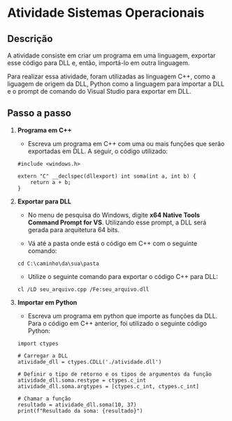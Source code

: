 # Atividade Sistemas Operacionais

## Descrição
 A atividade consiste em criar um programa em uma linguagem, exportar esse código para DLL e, então, importá-lo em outra linguagem.

 Para realizar essa atividade, foram utilizadas as linguagem C++, como a liguagem de origem da DLL, Python como a linguagem para importar a DLL e o prompt de comando do Visual Studio para exportar em DLL.

## Passo a passo
1. **Programa em C++**  
    - Escreva um programa em C++ com uma ou mais funções que serão exportadas em DLL. A seguir, o código utilizado:
    
    ```
    #include <windows.h>

    extern "C" __declspec(dllexport) int soma(int a, int b) {
        return a + b;
    }
    ```
2. **Exportar para DLL**
    - No menu de pesquisa do Windows, digite **x64 Native Tools Command Prompt for VS**. Utilizando esse prompt, a DLL será gerada para arquitetura 64 bits.

    - Vá até a pasta onde está o código em C++ com o seguinte comando:

    ```
    cd C:\caminho\da\sua\pasta
    ```

    - Utilize o seguinte comando para exportar o código C++ para DLL:

    ```
    cl /LD seu_arquivo.cpp /Fe:seu_arquivo.dll
    ```
3. **Importar em Python**
    - Escreva um programa em python que importe as funções da DLL. Para o código em C++ anterior, foi utilizado o seguinte código Python:

    ```
    import ctypes

    # Carregar a DLL
    atividade_dll = ctypes.CDLL('./atividade.dll')

    # Definir o tipo de retorno e os tipos de argumentos da função
    atividade_dll.soma.restype = ctypes.c_int
    atividade_dll.soma.argtypes = [ctypes.c_int, ctypes.c_int]

    # Chamar a função
    resultado = atividade_dll.soma(10, 37)
    print(f"Resultado da soma: {resultado}")
    ```